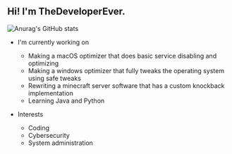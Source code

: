 ## Hi! I'm TheDeveloperEver.

![Anurag's GitHub stats](https://github-readme-stats.vercel.app/api?username=thedeveloperever&show_icons=true&theme=transparent)

- I'm currently working on
  - Making a macOS optimizer that does basic service disabling and optimizing
  - Making a windows optimizer that fully tweaks the operating system using safe tweaks
  - Rewriting a minecraft server software that has a custom knockback implementation
  - Learning Java and Python
  
- Interests
  - Coding
  - Cybersecurity
  - System administration
